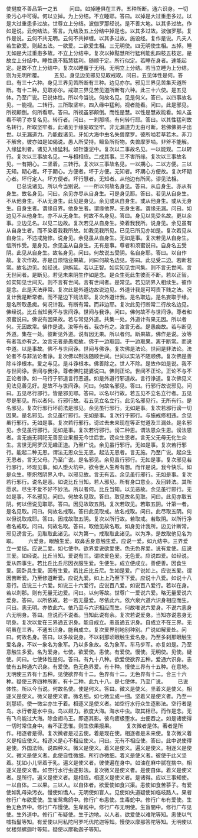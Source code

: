 <!-- { "loadSidebar": true } -->
使揵度不善品第一之五
　　问曰。如掉睡俱在三界。五种所断。通六识身。一切染污心中可得。何以立掉。为上分结。不立睡耶。答曰。以掉是大过重患多过。以是大过重患多过故。世尊立上分结。波伽罗那经说。是不善大地。以其多过故。作如是说。云何结法。答言。九结及五上分结中掉是也。以其多过故。波伽罗那。复作是说。云何不共无明。云何不共掉缠。以其多过故。施设经。复作是说。凡夫人若生欲爱。则起五法。一欲爱。二欲爱生相。三无明使。四无明使生相。五掉。睡无如是大过重患多故。不立上分结中。复次以掉黠慧所行猛利能乱四枝五枝定。是故立上分结中。睡性愚不黠慧猛利。随顺于定。所行似定。若睡在身者。速能起定。是故不立上分结中。复次以睡覆于无明。无明立上分结。若当立睡为上分结。则为无明所覆。
　　五见。身见边见邪见见取戒取。问曰。五见体性是何。答曰。有三十六种。身见三界见苦所断有三种。边见亦尔。邪见三界见苦集灭道所断。有十二种。见取亦尔。戒取三界见苦见道所断有六种。此三十六使。是五见体。乃至广说。已说体性。所以今当说。何故名见。见是何义。答曰。以四事故名见。一能视。二转行。三所取坚牢。四入缘中猛利。视者能看。问曰。此是邪见。所视颠倒。何所看耶。答曰。所视虽邪颠倒。而性是慧。以性是慧故能看。如人虽看不明了亦复名见。转行者。问曰。一刹那顷。有何转行耶。答曰。以其性猛利故名转行。所取坚牢者。此诸见于缘妄取坚牢。非无漏道力无由可断。若佛佛弟子出世。以无漏道力。乃能截诸见。牙如大海中虫名失兽摩罗。彼所啮若草若木。非刀不解舍。彼亦如是如偈说。愚人所受持。鳣鱼所衔物。失兽摩罗啮。非斧不能解。入缘猛利者。诸见入缘猛利。如针堕泥中。复次以二事故名见。一以能观。二以转行。复次以三事故名见。一与相相应。二成其事。三不害所缘。复次以三事故名见。一有期心。二坚着。三转行。复次以三事故名见。一以期心。二以方便。三以无知。期心者。坏于期心。方便者。坏于方便。无知者。坏期心方便故。复次坏期心者。坏行定人。坏方便者。坏行慧者。无知者。从他边有所闻。谬见法相。
　　已总说诸见。所以今当别说。一一所以何故名身见。答曰。从自身生。亦从有身生。故名身见。问曰。余见亦尽从自身生。可是身见耶。答曰。若见从自身生。不从他身生。不从无身生。此见是身见。余见或从自身生。或从他身生。或从无身生。自身生者。谓缘自界。他身生者。谓缘他界。无身生者。谓缘无漏。问曰。如边见不从他身生。亦不从无身生。何故不名身见。答曰。身见以先受名故。更以余事。立边见名。以见二边故。复次若见从自身生。染着我我所。说身见。余见虽有从自身生者。而不染着我我所故。如我见我所见。已见已所见亦如是。复次若见从自身生。不违戒施修。说身见。余见虽从自身生。无如是事。复次若见从自身生。信所作受。是身见。余见虽从自身生。无有是事。尊者和须蜜说曰。自身名五受阴。此见从自身生。故名身见。问曰。何故说五受阴。名自身耶。答曰。以自作故。复次作故。亦是自烦恼业果故。问曰何故名边见。答曰。此见受二边。若断若常。故名边见。如经说。迦旃延。若以正智。如实知见世间集。则不言无世间。言无世间者。是断见。若见未来阴生作如是念。是众生死此生彼而不断。若以正智。如实知见世间灭。则不言有世间。言有世间者。是常见。若见阴界入相续生。彼作是念。此是灭法非常。复次此是外道边故说边见。外道计我是可呵责下贱之法。况复计我是断常者。而不是边下贱法耶。复次外道计我。是名取边。是名妄取于缘。是名所取愚痴。何况计我。有断有常。而非边耶。复次此见行断常二行故名边见。佛经说。比丘当知我不与世间诤。世间与我诤。问曰。佛何故不与世间诤。尊者和须蜜说曰。佛说有因果故。若与常见外道。共集一处。外道计有果无因。所以者何。无因故常。佛作是说。汝等有者。我亦有之。汝言无者。是愚痴故。若与断见外道。集在一处。彼断见外道。说有因无果。所以者何。断果故。佛作是说。汝等有者我亦有之。汝言无者是愚痴故。佛于一边取因。于一边取果。离于断常。而说中道。以是事故。佛不与世间诤。世间与佛诤。复次佛是法论。世间是非法论。法论者不与非法论者诤。复次佛以制法随顺世间。世间以实法不随顺佛。复次佛是善除斗诤根本。爱之与见。是斗诤根本。佛善除之。世人不除。是故作如是说。我不与世间诤。世间与我诤。尊者佛陀提婆说曰。佛则正论。世间不正论。正论不与不正论者诤。如一马行于邪道言行恶道。如是外道行邪道故。言行诤道。复次佛见义见法见善见好。是故不与世间诤。问曰。何故名邪见。答曰。行邪行故说邪见。问曰。五见尽行邪行。皆是邪见耶。答曰。以名以行故。若五见不立名立行者。五见尽是邪见。所以者何。行邪行故。若五见立名立行。此见名邪见行。无所有行。是名邪见。复次行邪行坏前法是邪见。余见虽行邪行。无如是事。复次若邪行谤一切因果。是名邪见。余见虽行邪行。无如是事。复次行于邪行。与施戒修相违。余见虽行邪行。无如是事。复次若行邪行。谤过去未来现在等正觉道及三漏处。是名邪见。余见虽行邪行。无如是事。复次若行邪行。谤二种恩。谓法恩众生恩。谤法恩者。言无施无祠祀无善恶业果报无今世后世。谤众生恩者。言无父无母无化生众生。言世无阿罗汉无趣正道。乃至广说。余见虽行邪行。无如是事。复次若行邪行。能起二种无恩。谓法无恩众生无恩。起法无恩者。言无施。乃至广说。起众生无恩者。言无父母。乃至广说。是名邪见。余见虽行邪行。无如是事。复次邪见若行邪行。坏现见事。如人堕火坑中。欲令世人生希有想。而作是说。我今快乐。如是众生。堕炽然阴界入中。以邪见故。言无有苦。余见虽行邪行。无如是事。复次若行邪行。说名是恶。如说比丘当知。若人邪见。所有身口意业。及回转法。其所愿求。尽生不爱不好不妙法。所以者何。比丘当知。以见恶故。余见虽行邪行。无如是事。不名邪见。问曰。何故名见取。答曰。取见故名见取。问曰。此见亦取五阴。何以但说见取耶。答曰。因见故取五阴。复次若取见。若取五阴。计第一者。是名见取。问曰。何故名戒取。答曰此见取戒。故名戒取。问曰。此尽取五阴。何以但说取戒耶。答曰。因戒故取五阴。复次以所行故。若取戒。若取阴。以所行净者名戒取。问曰。何故名取。答曰。取他见故名取。如身见计我所。边见计断常。邪见谤言无。见取取此诸见。以为第一。戒取取此诸见。以为净。是故取他见名为取。
　　六爱身。眼触生爱。取鼻舌身意触生爱。应说一爱。如九结中。三界爱立一爱结。应说二爱。如七使中。欲界爱说欲爱使。色无色界爱。说有爱使。应说三爱。如经说。比丘当知。爱说有三。谓欲爱色爱。无色爱。应说四爱。如经说。爱从四事生。若比丘比丘尼因衣服生爱。生便生。成立便成立。善便善。因食生爱。因卧具生爱。因有生爱。若比丘比丘尼。生如是爱。广说如上。应说五爱。谓因苦断爱。乃至修道断爱。应说九爱。如上上乃至下下爱。应说十八爱。如说十八意行。应说三十六爱。如说三十六爱行。应说百八爱。如说百八爱行。若以在身。若以刹那。则有无量无边爱。问曰。以何等故。世尊广一爱说六爱。略无量爱说六爱身。答曰。以所依故。若一若无量爱。尽依此六。依六泉六道六识身相应而生。问曰。恚无明。亦依此六。依乃至与六识相应而生。何故唯说六爱身。不说六恚身六无明身。答曰。应说而不说者。当知此说有余。复次若说爱身。当知亦说恚身无明身。复次以爱在三界通五识身。能自成立。恚虽通五识身。自成立不在三界。无明虽在三界。不通五识身。能自成立。复次爱界别地别种别。广说如解爱处。问曰。何故名身。答曰。以多故说身。不以刹那顷眼触生爱名身。乃至多刹那眼触生爱名身。不以一象名为象军。乃以多象故。名为象军。车马步军。亦复如是。乃至意触生多爱。名为爱身。七使。欲爱使。恚使。有爱使。慢使。无明使。见使。疑使。问曰。七使体性是何。答曰。有九十八种。欲爱使欲界五种。爱通六识身。恚使有五种通六识身。有爱使。色无色界爱。有十种。慢使三界有十五种。在意地。无明使三界有十五种。见使欲界有十二。色界有十二。无色界有十二。合三十六种。疑使三界四种所断。有十二种。此九十八。是七使体。乃至广说。
　　已说体性。所以今当说。何故名使。使是何义。答曰。微义是使义。坚着义是使义。相逐义是使义。微义是使义者。微名细。如七微尘成一细。坚着义是使义者。乃至一刹那顷。使一微尘亦生于着。相逐义是使义者。如空行水行众生逐影法。空行者是鸟。水行者是水中虫。鸟以翅力。欲度大海。海水中虫。取其相已。而作是念。无有飞鸟能过大海。除金翅鸟王。即逐其影。彼鸟疲极堕水。虫便吞之。如是诸使得一切时常住身中。若不正思惟。则生依果报果。
　　复次微者是体。著者是所作。相逐者是得。复次微者是过去使。着是现在使。相逐者是未来使。复次微义着义是相应使义。相逐义是心不相应使义。问曰。无有不相应使。答曰。此中说使得是使。外国法师。说四种义。微义是使义。着义是使义。遍义是使义。相逐义是使义。微义是使义者。此使自性微细。所行亦微细。着义是使义者。彼使于此义坚着。犹如小儿坚着于乳。遍义是使义者。彼使遍在身中。如油在麻中腻在揣中。相逐义是使义者。如空行水行虫逐影法。复次微义是使义者。是使自体。着义是使义者。是所行。遍义是使义者。是相应。相逐义是使义者。是诸得。应以三事知使。一以自体。二以果。三以人。以自体者。欲爱使如食兴渠。恚使如食苦蔘子。有爱使如乳母染污衣。慢使如憍人。无明使如盲人。见使如失道疑使如临岐路人。果者修行广布欲爱使。生雀鸳鸯鸽中。修行广布恚使。生毒蛇中。修行广布有爱使。生色无色界中。修行广布慢使。生卑贱中。修行广布无明使。生盲闇中。修行广布见使。生外道中。修行广布疑使。生于边地。以人者。欲爱使以难陀等知。恚使以气嘘指鬘等知。有爱使以阿私陀阿罗吒优陀迦等知。慢使以摩那答陀等知。无明使以优楼频螺迦叶等知。疑使以摩勒迦子等知。
